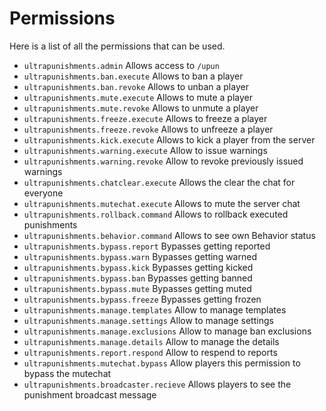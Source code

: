 # Permissions
Here is a list of all the permissions that can be used.
<br>

* `ultrapunishments.admin`
  Allows access to `/upun`
* `ultrapunishments.ban.execute`
  Allows to ban a player
* `ultrapunishments.ban.revoke`
  Allows to unban a player
* `ultrapunishments.mute.execute`
  Allows to mute a player
* `ultrapunishments.mute.revoke`
  Allows to unmute a player
* `ultrapunishments.freeze.execute`
  Allows to freeze a player
* `ultrapunishments.freeze.revoke`
  Allows to unfreeze a player
* `ultrapunishments.kick.execute`
  Allows to kick a player from the server
* `ultrapunishments.warning.execute`
  Allow to issue warnings
* `ultrapunishments.warning.revoke`
  Allow to revoke previously issued warnings
* `ultrapunishments.chatclear.execute`
  Allows the clear the chat for everyone
* `ultrapunishments.mutechat.execute`
  Allows to mute the server chat
* `ultrapunishments.rollback.command`
  Allows to rollback executed punishments
* `ultrapunishments.behavior.command`
  Allows to see own Behavior status
* `ultrapunishments.bypass.report`
  Bypasses getting reported
* `ultrapunishments.bypass.warn`
  Bypasses getting warned
* `ultrapunishments.bypass.kick`
  Bypasses getting kicked
* `ultrapunishments.bypass.ban`
  Bypasses getting banned
* `ultrapunishments.bypass.mute`
  Bypasses getting muted
* `ultrapunishments.bypass.freeze`
  Bypasses getting frozen  
* `ultrapunishments.manage.templates`
  Allow to manage templates
* `ultrapunishments.manage.settings`
  Allow to manage settings
* `ultrapunishments.manage.exclusions`
  Allow to manage ban exclusions
* `ultrapunishments.manage.details`
  Allow to manage the details
* `ultrapunishments.report.respond`
  Allow to respend to reports
* `ultrapunishments.mutechat.bypass`
  Allow players this permission to bypass the mutechat
* `ultrapunishments.broadcaster.recieve`
  Allows players to see the punishment broadcast message

